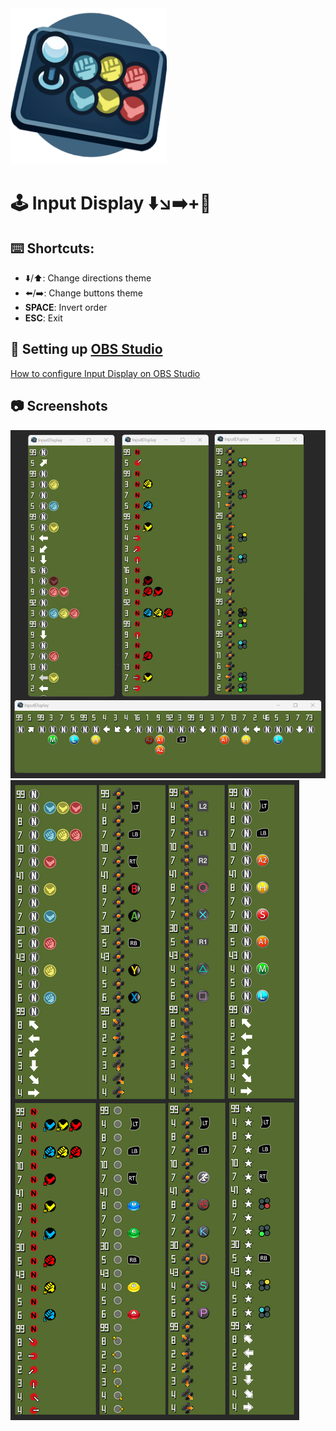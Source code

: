 <img src="assets/logo.png" width="250">

# 🕹️ Input Display ⬇️↘️➡️+👊

## ⌨️ Shortcuts:

- ⬇️/⬆️: Change directions theme
- ⬅️/➡️: Change buttons theme
- ️**SPACE**: Invert order
- ️**ESC**: Exit

## 🎥 Setting up [OBS Studio](https://obsproject.com)

[How to configure Input Display on OBS Studio](https://github.com/lucasteles/InputDisplay/blob/master/how_to_obs.md)

## 📷 Screenshots

![](assets/img/print.png)
![](assets/img/themes.png)
